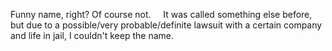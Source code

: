 Funny name, right? Of course not. &nbsp; &nbsp;
It was called something else before, but due to a possible/very probable/definite lawsuit with a certain company and life in jail, I couldn't keep the name.
